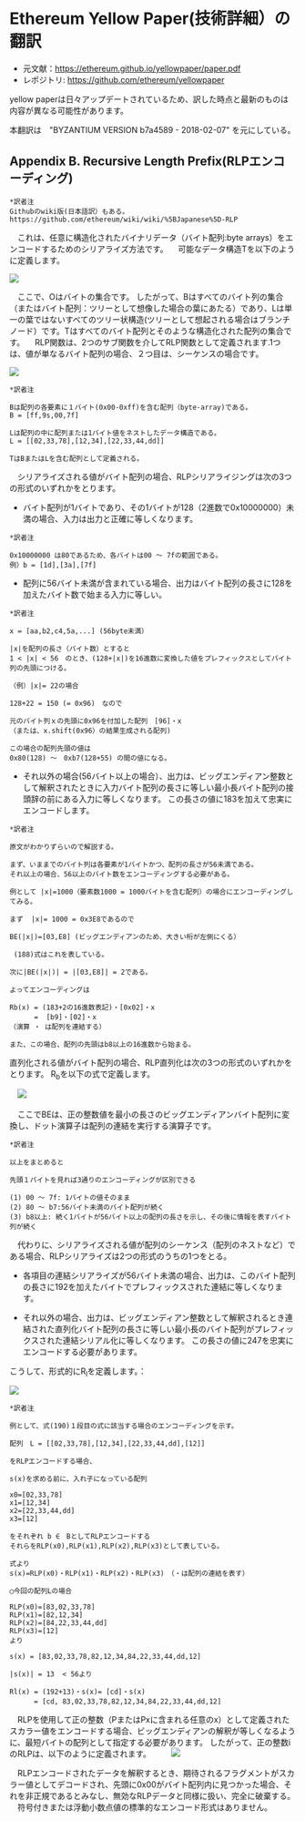 # Ethereum Yellow Paper(技術詳細）の翻訳

- 元文献：https://ethereum.github.io/yellowpaper/paper.pdf
- レポジトリ: https://github.com/ethereum/yellowpaper

yellow paperは日々アップデートされているため、訳した時点と最新のものは内容が異なる可能性があります。

本翻訳は　"BYZANTIUM VERSION b7a4589 - 2018-02-07" を元にしている。


## Appendix B. Recursive Length Prefix(RLPエンコーディング)

```
*訳者注
Githubのwiki版(日本語訳）もある。
https://github.com/ethereum/wiki/wiki/%5BJapanese%5D-RLP
```

　これは、任意に構造化されたバイナリデータ（バイト配列:byte arrays）をエンコードするためのシリアライズ方法です。
　可能なデータ構造Tを以下のように定義します。



![](https://i.imgur.com/e3mCTrj.png)



　ここで、Oはバイトの集合です。 したがって、Bはすべてのバイト列の集合（またはバイト配列：ツリーとして想像した場合の葉にあたる）であり、Lは単一の葉ではないすべてのツリー状構造(ツリーとして想起される場合はブランチノード）です。Tはすべてのバイト配列とそのような構造化された配列の集合です。
　RLP関数は、2つのサブ関数を介してRLP関数として定義されます.1つは、値が単なるバイト配列の場合、２つ目は、シーケンスの場合です。
　

![](https://i.imgur.com/rtf6I36.png)

```
*訳者注

Bは配列の各要素に１バイト(0x00-0xff)を含む配列（byte-array)である。
B = [ff,9s,00,7f]

Lは配列の中に配列または1バイト値をネストしたデータ構造である。
L = [[02,33,78],[12,34],[22,33,44,dd]]

TはBまたはLを含む配列として定義される。

```

　シリアライズされる値がバイト配列の場合、RLPシリアライジングは次の3つの形式のいずれかをとります。
　　
- バイト配列が1バイトであり、その1バイトが128（2進数で0x10000000）未満の場合、入力は出力と正確に等しくなります。

```
*訳者注

0x10000000 は80であるため、各バイトは00 〜 7fの範囲である。 
例）b = [1d],[3a],[7f] 
```


- 配列に56バイト未満が含まれている場合、出力はバイト配列の長さに128を加えたバイト数で始まる入力に等しい。

```
*訳者注

x = [aa,b2,c4,5a,...] (56byte未満）

|x|を配列の長さ（バイト数）とすると
1 < |x| < 56　のとき、(128+|x|)を16進数に変換した値をプレフィックスとしてバイト列の先頭につける。

（例）|x|= 22の場合

128+22 = 150 (= 0x96)　なので

元のバイト列ｘの先頭に0x96を付加した配列　[96]・x
（または、x.shift(0x96）の結果生成される配列)

この場合の配列先頭の値は
0x80(128) 〜　0xb7(128+55) の間の値になる。

```


- それ以外の場合(56バイト以上の場合）、出力は、ビッグエンディアン整数として解釈されたときに入力バイト配列の長さに等しい最小長バイト配列の接頭辞の前にある入力に等しくなります。 この長さの値に183を加えて忠実にエンコードします。



```
*訳者注

原文がわかりずらいので解説する。

まず、いままでのバイト列は各要素が1バイトかつ、配列の長さが56未満である。
それ以上の場合、56以上のバイト数をエンコーディングする必要がある。

例として |x|=1000（要素数1000 = 1000バイトを含む配列）の場合にエンコーディングしてみる。

まず  |x|= 1000 = 0x3E8であるので

BE(|x|)=[03,E8] (ビッグエンディアンのため、大きい桁が左側にくる）

 (188)式はこれを表している。

次に|BE(|x|)| = |[03,E8]| = 2である。

よってエンコーディングは

Rb(x) = (183+2の16進数表記)・[0x02]・x
      =  [b9]・[02]・x 
（演算 ・ は配列を連結する）

また、この場合、配列の先頭はb8以上の16進数から始まる。
```

直列化される値がバイト配列の場合、RLP直列化は次の3つの形式のいずれかをとります。
 R<sub>b</sub>を以下の式で定義します。

　![](https://i.imgur.com/iWVfjiG.png)


　ここでBEは、正の整数値を最小の長さのビッグエンディアンバイト配列に変換し、ドット演算子は配列の連結を実行する演算子です。

```
*訳者注

以上をまとめると

先頭１バイトを見れば3通りのエンコーディングが区別できる

(1) 00 〜 7f: 1バイトの値そのまま
(2) 80 〜 b7:56バイト未満のバイト配列が続く
(3) b8以上: 続く1バイトが56バイト以上の配列の長さを示し、その後に情報を表すバイト列が続く

```

　代わりに、シリアライズされる値が配列のシーケンス（配列のネストなど）である場合、RLPシリアライズは2つの形式のうちの1つをとる。

- 各項目の連結シリアライズが56バイト未満の場合、出力は、このバイト配列の長さに192を加えたバイトでプレフィックスされた連結に等しくなります。

- それ以外の場合、出力は、ビッグエンディアン整数として解釈されるとき連結された直列化バイト配列の長さに等しい最小長のバイト配列がプレフィックスされた連結シリアル化に等しくなります。 この長さの値に247を忠実にエンコードする必要があります。

こうして、形式的にR<sub>l</sub>を定義します。：

![](https://i.imgur.com/WiJXCzJ.png)


```
*訳者注

例として、式(190)１段目の式に該当する場合のエンコーディングを示す。

配列　L = [[02,33,78],[12,34],[22,33,44,dd],[12]]

をRLPエンコードする場合、

s(x)を求める前に、入れ子になっている配列

x0=[02,33,78]
x1=[12,34]
x2=[22,33,44,dd]
x3=[12]

をそれぞれ b ∈　BとしてRLPエンコードする
それらをRLP(x0),RLP(x1),RLP(x2),RLP(x3)として表している。

式より
s(x)=RLP(x0)・RLP(x1)・RLP(x2)・RLP(x3)　（・は配列の連結を表す）

◯今回の配列Lの場合

RLP(x0)=[83,02,33,78]
RLP(x1)=[82,12,34]
RLP(x2)=[84,22,33,44,dd]
RLP(x3)=[12]
より

s(x) = [83,02,33,78,82,12,34,84,22,33,44,dd,12]

|s(x)| = 13  < 56より

Rl(x) = (192+13)・s(x)= [cd]・s(x) 
　　　 = [cd, 83,02,33,78,82,12,34,84,22,33,44,dd,12]

```

　RLPを使用して正の整数（PまたはPxに含まれる任意のx）として定義されたスカラー値をエンコードする場合、ビッグエンディアンの解釈が等しくなるように、最短バイトの配列として指定する必要があります。 したがって、正の整数iのRLPは、以下のように定義されます。
　
　![](https://i.imgur.com/Rq6Q9wo.png)
 
　RLPエンコードされたデータを解釈するとき、期待されるフラグメントがスカラー値としてデコードされ、先頭に0x00がバイト配列内に見つかった場合、それを非正規であるとみなし、無効なRLPデータと同様に扱い、完全に破棄する。
　符号付きまたは浮動小数点値の標準的なエンコード形式はありません。
　
　